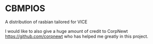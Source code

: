 # CBMPIOS
A distribution of rasbian tailored for VICE 

I would like to also give a huge amount of credit to CorpNewt https://github.com/corpnewt who has helped me greatly in this project.
